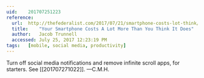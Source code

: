 ```yaml
---
uid:	201707251223
reference:
  url:	http://thefederalist.com/2017/07/21/smartphone-costs-lot-think/
  title:	"Your Smartphone Costs A Lot More Than You Think It Does"
  author:	Jacob Trunnell
  accessed:	July 25, 2017 12:23:19 PM
tags:	[mobile, social media, productivity]
---
```


Turn off social media notifications and remove infinite scroll apps, for starters. See [[201707271022]]. —C.M.H.
